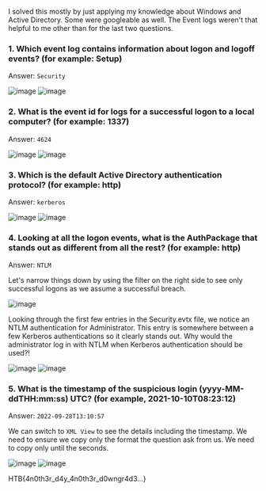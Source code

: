 I solved this mostly by just applying my knowledge about Windows and Active Directory. Some were googleable as well. The Event logs weren't that helpful to me other than for the last two questions.

### 1. Which event log contains information about logon and logoff events? (for example: Setup)  
Answer: `Security`

![image](https://user-images.githubusercontent.com/80063008/198259644-70e3e12a-e5d2-4fcd-8df6-7e59a104b023.png)
![image](https://user-images.githubusercontent.com/80063008/198258987-1b169b7f-afb3-481b-bdbf-ba06552692e5.png)

### 2. What is the event id for logs for a successful logon to a local computer? (for example: 1337)  
Answer: `4624`

![image](https://user-images.githubusercontent.com/80063008/198259397-d2645378-9138-467a-9b5b-cbbac9bc4721.png)
![image](https://user-images.githubusercontent.com/80063008/198259274-2fdf6c68-4a1f-4c20-9eb0-6b77d1b6d1e0.png)

### 3. Which is the default Active Directory authentication protocol? (for example: http)  
Answer: `kerberos`

![image](https://user-images.githubusercontent.com/80063008/198260000-eb7e97d0-1966-453e-9ed7-3a5af2f3d4fd.png)
![image](https://user-images.githubusercontent.com/80063008/198260051-6e816eb9-ff14-459c-91e7-522fd5d8bb97.png)

### 4. Looking at all the logon events, what is the AuthPackage that stands out as different from all the rest? (for example: http)  
Answer: `NTLM`

Let's narrow things down by using the filter on the right side to see only successful logons as we assume a successful breach.

![image](https://user-images.githubusercontent.com/80063008/198262490-5a6a453f-0e3b-4a2f-a6b2-f25c81b934e7.png)

Looking through the first few entries in the Security.evtx file, we notice an NTLM authentication for Administrator. This entry is somewhere between a few Kerberos authentications so it clearly stands out. Why would the administrator log in with NTLM when Kerberos authentication should be used?!

![image](https://user-images.githubusercontent.com/80063008/198262715-602e0810-193c-4bda-a748-8c4df230a57f.png)
![image](https://user-images.githubusercontent.com/80063008/198260424-02272d28-f09f-4cba-96fa-c578737968f9.png)

### 5. What is the timestamp of the suspicious login (yyyy-MM-ddTHH:mm:ss) UTC? (for example, 2021-10-10T08:23:12)  
Answer: `2022-09-28T13:10:57`

We can switch to `XML View` to see the details including the timestamp. We need to ensure we copy only the format the question ask from us. We need to copy only until the seconds.

![image](https://user-images.githubusercontent.com/80063008/198260723-66c2bfac-d1e6-404a-b4aa-9487fb54d039.png)
![image](https://user-images.githubusercontent.com/80063008/198260773-cd05e968-3995-4af2-8e43-739e27354ed4.png)

HTB{4n0th3r_d4y_4n0th3r_d0wngr4d3...}
